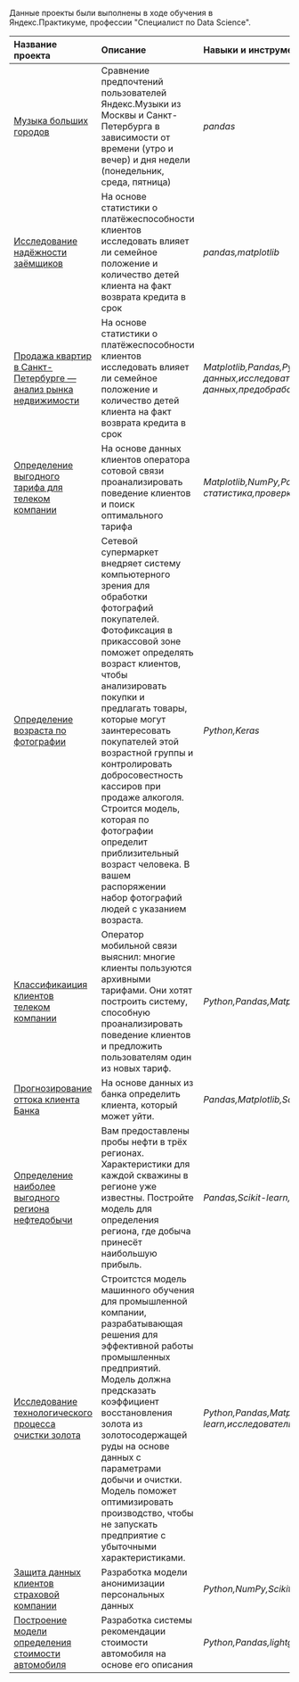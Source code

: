 Данные проекты были выполнены в ходе обучения в Яндекс.Практикуме, профессии "Специалист по Data Science".

| Название проекта | Описание | Навыки и инструменты | 
| :---------------------- | :---------------------- | :---------------------- |
| [Музыка больших городов](yandex_music_project) | Сравнение предпочтений пользователей Яндекс.Музыки из Москвы и Санкт-Петербурга в зависимости от времени (утро и вечер) и дня недели (понедельник, среда, пятница)| *pandas* |
| [Исследование надёжности заёмщиков](Data-preparation-for-credit-scoring) | На основе статистики о платёжеспособности клиентов исследовать влияет ли семейное положение и количество детей клиента на факт возврата кредита в срок| *pandas,matplotlib* |
| [Продажа квартир в Санкт-Петербурге — анализ рынка недвижимости](Data-preparation-and-visualize-for-estate-market) | На основе статистики о платёжеспособности клиентов исследовать влияет ли семейное положение и количество детей клиента на факт возврата кредита в срок| *Matplotlib,Pandas,Python,визуализация данных,исследовательский анализ данных,предобработка данных* |
| [Определение выгодного тарифа для телеком компании](Mobile-tariffs-analysis) | На основе данных клиентов оператора сотовой связи проанализировать поведение клиентов и поиск оптимального тарифа| *Matplotlib,NumPy,Pandas,Python,SciPy,описательная статистика,проверка статистических гипотез* |
| [Определение возраста по фотографии](age_detection) | Сетевой супермаркет внедряет систему компьютерного зрения для обработки фотографий покупателей. Фотофиксация в прикассовой зоне поможет определять возраст клиентов, чтобы анализировать покупки и предлагать товары, которые могут заинтересовать покупателей этой возрастной группы и контролировать добросовестность кассиров при продаже алкоголя. Строится модель, которая по фотографии определит приблизительный возраст человека. В вашем распоряжении набор фотографий людей с указанием возраста.| *Python,Keras* |
| [Классификаиция клиентов телеком компании](Tariffs-recommendation) | Оператор мобильной связи выяснил: многие клиенты пользуются архивными тарифами. Они хотят построить систему, способную проанализировать поведение клиентов и предложить пользователям один из новых тариф.| *Python,Pandas,Matplotlib,Scikit-learn* |
| [Прогнозирование оттока клиента Банка](Churn-prediction) | На основе данных из банка определить клиента, который может уйти.| *Pandas,Matplotlib,Scikit-learn* |
| [Определение наиболее выгодного региона нефтедобычи](Profit-prediction-upon-oil) |Вам предоставлены пробы нефти в трёх регионах. Характеристики для каждой скважины в регионе уже известны. Постройте модель для определения региона, где добыча принесёт наибольшую прибыль. | *Pandas,Scikit-learn,бутстреп* |
| [Исследование технологического процесса очистки золота](Gold-recovery) |Строитстся модель машинного обучения для промышленной компании, разрабатывающая решения для эффективной работы промышленных предприятий. Модель должна предсказать коэффициент восстановления золота из золотосодержащей руды на основе данных с параметрами добычи и очистки. Модель поможет оптимизировать производство, чтобы не запускать предприятие с убыточными характеристиками. | *Python,Pandas,Matplotlib,NumPy,Scikit-learn,исследовательский анализ данных* |
| [Защита данных клиентов страховой компании](encode_personal_info) |Разработка модели анонимизации персональных данных | *Python,NumPy,Scikit-learn* |
| [Построение модели определения стоимости автомобиля](Gradient-boosting) |Разработка системы рекомендации стоимости автомобиля на основе его описания | *Python,Pandas,lightgbm* |
